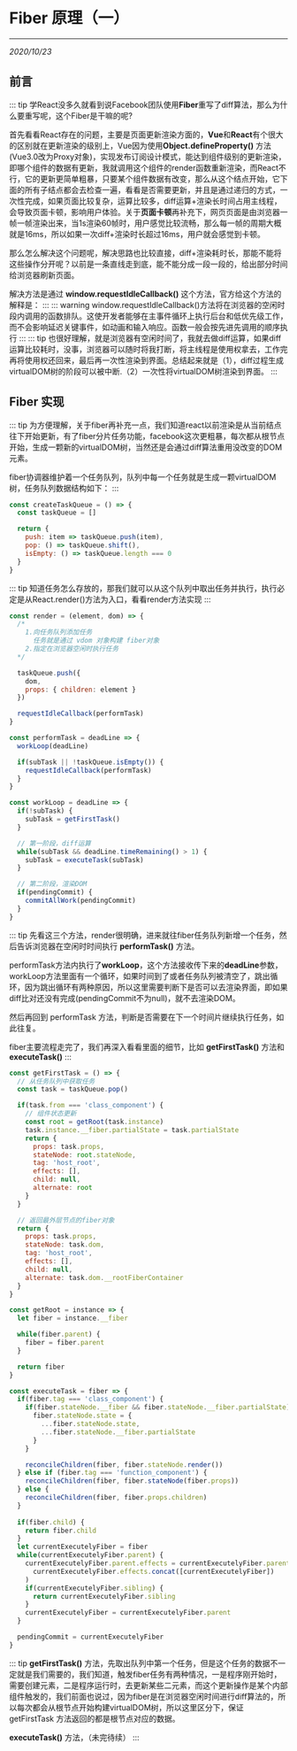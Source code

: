 # Fiber 原理（一）
---
*2020/10/23*

## 前言
::: tip
  学React没多久就看到说Facebook团队使用**Fiber**重写了diff算法，那么为什么要重写呢，这个Fiber是干嘛的呢?

  首先看看React存在的问题，主要是页面更新渲染方面的，**Vue**和**React**有个很大的区别就在更新渲染的级别上，Vue因为使用**Object.defineProperty()** 方法(Vue3.0改为Proxy对象)，实现发布订阅设计模式，能达到组件级别的更新渲染，即哪个组件的数据有更新，我就调用这个组件的render函数重新渲染，而React不行，它的更新更简单粗暴，只要某个组件数据有改变，那么从这个结点开始，它下面的所有子结点都会去检查一遍，看看是否需要更新，并且是通过递归的方式，一次性完成，如果页面比较复杂，运算比较多，diff运算+渲染长时间占用主线程，会导致页面卡顿，影响用户体验。关于**页面卡顿**再补充下，网页页面是由浏览器一帧一帧渲染出来，当1s渲染60帧时，用户感觉比较流畅，那么每一帧的周期大概就是16ms，所以如果一次diff+渲染时长超过16ms，用户就会感觉到卡顿。

  那么怎么解决这个问题呢，解决思路也比较直接，diff+渲染耗时长，那能不能将这些操作分开呢？以前是一条直线走到底，能不能分成一段一段的，给出部分时间给浏览器刷新页面。

  解决方法是通过 **window.requestIdleCallback()** 这个方法，官方给这个方法的解释是：
:::
::: warning
  window.requestIdleCallback()方法将在浏览器的空闲时段内调用的函数排队。这使开发者能够在主事件循环上执行后台和低优先级工作，而不会影响延迟关键事件，如动画和输入响应。函数一般会按先进先调用的顺序执行
:::
::: tip
  也很好理解，就是浏览器有空闲时间了，我就去做diff运算，如果diff运算比较耗时，没事，浏览器可以随时将我打断，将主线程是使用权拿去，工作完再将使用权还回来，最后再一次性渲染到界面。总结起来就是（1），diff过程生成virtualDOM树的阶段可以被中断.（2）一次性将virtualDOM树渲染到界面。
:::

## Fiber 实现

::: tip
  为方便理解，关于fiber再补充一点，我们知道react以前渲染是从当前结点往下开始更新，有了fiber分片任务功能，facebook这次更粗暴，每次都从根节点开始，生成一颗新的virtualDOM树，当然还是会通过diff算法重用没改变的DOM元素。

  fiber协调器维护着一个任务队列，队列中每一个任务就是生成一颗virtualDOM树，任务队列数据结构如下：
:::

```js
const createTaskQueue = () => {
  const taskQueue = []

  return {
    push: item => taskQueue.push(item),
    pop: () => taskQueue.shift(),
    isEmpty: () => taskQueue.length === 0
  }
}
```

::: tip
  知道任务怎么存放的，那我们就可以从这个队列中取出任务并执行，执行必定是从React.render()方法为入口，看看render方法实现
:::

```js
const render = (element, dom) => {
  /*
    1.向任务队列添加任务
      任务就是通过 vdom 对象构建 fiber对象
    2.指定在浏览器空闲时执行任务
  */

  taskQueue.push({
    dom,
    props: { children: element }
  })

  requestIdleCallback(performTask)
}

const performTask = deadLine => {
  workLoop(deadLine)

  if(subTask || !taskQueue.isEmpty()) {
    requestIdleCallback(performTask)
  }
}

const workLoop = deadLine => {
  if(!subTask) {
    subTask = getFirstTask()
  }

  // 第一阶段，diff运算
  while(subTask && deadLine.timeRemaining() > 1) {
    subTask = executeTask(subTask)
  }

  // 第二阶段，渲染DOM
  if(pendingCommit) {
    commitAllWork(pendingCommit)
  }
}
```

::: tip
  先看这三个方法，render很明确，进来就往fiber任务队列新增一个任务，然后告诉浏览器在空闲时时间执行 **performTask()** 方法。

  performTask方法内执行了**workLoop**，这个方法接收传下来的**deadLine**参数，workLoop方法里面有一个循环，如果时间到了或者任务队列被清空了，跳出循环，因为跳出循环有两种原因，所以这里需要判断下是否可以去渲染界面，即如果diff比对还没有完成(pendingCommit不为null)，就不去渲染DOM。

  然后再回到 performTask 方法，判断是否需要在下一个时间片继续执行任务，如此往复。

  fiber主要流程走完了，我们再深入看看里面的细节，比如 **getFirstTask()** 方法和 **executeTask()**
:::

```js
const getFirstTask = () => {
  // 从任务队列中获取任务
  const task = taskQueue.pop()

  if(task.from === 'class_component') {
    // 组件状态更新
    const root = getRoot(task.instance)    
    task.instance.__fiber.partialState = task.partialState
    return {
      props: task.props,
      stateNode: root.stateNode,
      tag: 'host_root',
      effects: [],
      child: null,
      alternate: root
    }
  }

  // 返回最外层节点的fiber对象
  return {
    props: task.props,
    stateNode: task.dom,
    tag: 'host_root',
    effects: [],
    child: null,
    alternate: task.dom.__rootFiberContainer
  }
}

const getRoot = instance => {
  let fiber = instance.__fiber

  while(fiber.parent) {
    fiber = fiber.parent
  }

  return fiber
}

const executeTask = fiber => {
  if(fiber.tag === 'class_component') {
    if(fiber.stateNode.__fiber && fiber.stateNode.__fiber.partialState) {
      fiber.stateNode.state = {
        ...fiber.stateNode.state,
        ...fiber.stateNode.__fiber.partialState
      }
    }

    reconcileChildren(fiber, fiber.stateNode.render())
  } else if (fiber.tag === 'function_component') {
    reconcileChildren(fiber, fiber.stateNode(fiber.props))
  } else {
    reconcileChildren(fiber, fiber.props.children)
  }
  
  if(fiber.child) {
    return fiber.child
  }
  let currentExecutelyFiber = fiber
  while(currentExecutelyFiber.parent) {
    currentExecutelyFiber.parent.effects = currentExecutelyFiber.parent.effects.concat(
      currentExecutelyFiber.effects.concat([currentExecutelyFiber])
    )
    if(currentExecutelyFiber.sibling) {
      return currentExecutelyFiber.sibling
    }
    currentExecutelyFiber = currentExecutelyFiber.parent
  }

  pendingCommit = currentExecutelyFiber
}
```

::: tip
  **getFirstTask()** 方法，先取出队列中第一个任务，但是这个任务的数据不一定就是我们需要的，我们知道，触发fiber任务有两种情况，一是程序刚开始时，需要创建元素，二是程序运行时，去更新某些二元素，而这个更新操作是某个内部组件触发的，我们前面也说过，因为fiber是在浏览器空闲时间进行diff算法的，所以每次都会从根节点开始构建virtualDOM树，所以这里区分下，保证 getFirstTask 方法返回的都是根节点对应的数据。

  **executeTask()** 方法，（未完待续）
:::